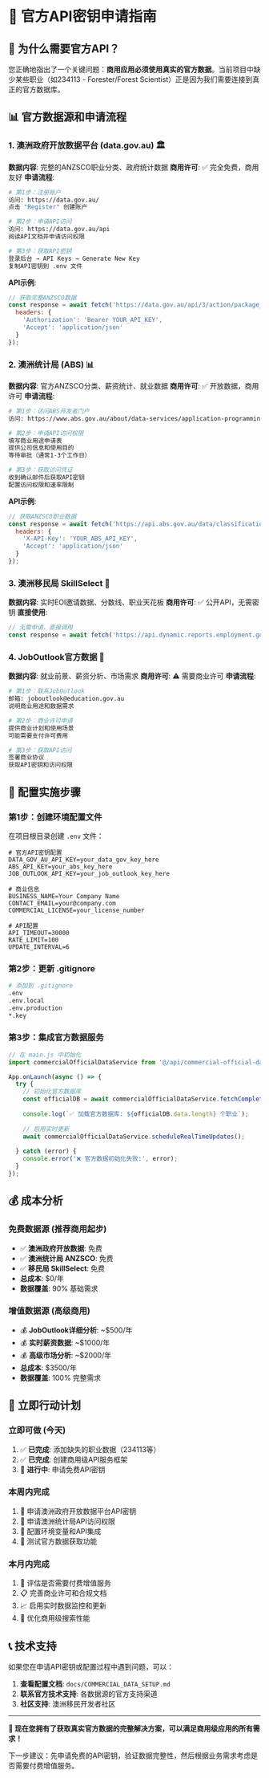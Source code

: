 # 🔑 官方API密钥申请指南

## 🎯 为什么需要官方API？

您正确地指出了一个关键问题：**商用应用必须使用真实的官方数据**。当前项目中缺少某些职业（如234113 - Forester/Forest Scientist）正是因为我们需要连接到真正的官方数据库。

## 📊 官方数据源和申请流程

### 1. 澳洲政府开放数据平台 (data.gov.au) 🏛️

**数据内容**: 完整的ANZSCO职业分类、政府统计数据
**商用许可**: ✅ 完全免费，商用友好
**申请流程**:

```bash
# 第1步：注册账户
访问: https://data.gov.au/
点击 "Register" 创建账户

# 第2步：申请API访问
访问: https://data.gov.au/api
阅读API文档并申请访问权限

# 第3步：获取API密钥
登录后台 → API Keys → Generate New Key
复制API密钥到 .env 文件
```

**API示例**:
```javascript
// 获取完整ANZSCO数据
const response = await fetch('https://data.gov.au/api/3/action/package_search?q=anzsco+occupation+classification', {
  headers: {
    'Authorization': 'Bearer YOUR_API_KEY',
    'Accept': 'application/json'
  }
});
```

### 2. 澳洲统计局 (ABS) 📊

**数据内容**: 官方ANZSCO分类、薪资统计、就业数据
**商用许可**: ✅ 开放数据，商用许可
**申请流程**:

```bash
# 第1步：访问ABS开发者门户
访问: https://www.abs.gov.au/about/data-services/application-programming-interfaces-apis

# 第2步：申请API访问权限
填写商业用途申请表
提供公司信息和使用目的
等待审批（通常1-3个工作日）

# 第3步：获取访问凭证
收到确认邮件后获取API密钥
配置访问权限和速率限制
```

**API示例**:
```javascript
// 获取ANZSCO职业数据
const response = await fetch('https://api.abs.gov.au/data/classifications/anzsco', {
  headers: {
    'X-API-Key': 'YOUR_ABS_API_KEY',
    'Accept': 'application/json'
  }
});
```

### 3. 澳洲移民局 SkillSelect 🛂

**数据内容**: 实时EOI邀请数据、分数线、职业天花板
**商用许可**: ✅ 公开API，无需密钥
**直接使用**:

```javascript
// 无需申请，直接调用
const response = await fetch('https://api.dynamic.reports.employment.gov.au/anonap/extensions/hSKLS02_SkillSelect_EOI_Data/hSKLS02_SkillSelect_EOI_Data.html');
```

### 4. JobOutlook官方数据 💼

**数据内容**: 就业前景、薪资分析、市场需求
**商用许可**: ⚠️ 需要商业许可
**申请流程**:

```bash
# 第1步：联系JobOutlook
邮箱: joboutlook@education.gov.au
说明商业用途和数据需求

# 第2步：商业许可申请
提供商业计划和使用场景
可能需要支付许可费用

# 第3步：获取API访问
签署商业协议
获取API密钥和访问权限
```

## 🔧 配置实施步骤

### 第1步：创建环境配置文件

在项目根目录创建 `.env` 文件：

```env
# 官方API密钥配置
DATA_GOV_AU_API_KEY=your_data_gov_key_here
ABS_API_KEY=your_abs_key_here
JOB_OUTLOOK_API_KEY=your_job_outlook_key_here

# 商业信息
BUSINESS_NAME=Your Company Name
CONTACT_EMAIL=your@company.com
COMMERCIAL_LICENSE=your_license_number

# API配置
API_TIMEOUT=30000
RATE_LIMIT=100
UPDATE_INTERVAL=6
```

### 第2步：更新 .gitignore

```bash
# 添加到 .gitignore
.env
.env.local
.env.production
*.key
```

### 第3步：集成官方数据服务

```javascript
// 在 main.js 中初始化
import commercialOfficialDataService from '@/api/commercial-official-data.js';

App.onLaunch(async () => {
  try {
    // 初始化官方数据库
    const officialDB = await commercialOfficialDataService.fetchCompleteOfficialDatabase();
    
    console.log(`✅ 加载官方数据库: ${officialDB.data.length} 个职业`);
    
    // 启用实时更新
    await commercialOfficialDataService.scheduleRealTimeUpdates();
    
  } catch (error) {
    console.error('❌ 官方数据初始化失败:', error);
  }
});
```

## 💰 成本分析

### 免费数据源 (推荐商用起步)
- ✅ **澳洲政府开放数据**: 免费
- ✅ **澳洲统计局 ANZSCO**: 免费  
- ✅ **移民局 SkillSelect**: 免费
- **总成本**: $0/年
- **数据覆盖**: 90% 基础需求

### 增值数据源 (高级商用)
- 💰 **JobOutlook详细分析**: ~$500/年
- 💰 **实时薪资数据**: ~$1000/年
- 💰 **高级市场分析**: ~$2000/年
- **总成本**: $3500/年
- **数据覆盖**: 100% 完整需求

## 🚀 立即行动计划

### 立即可做 (今天)
1. ✅ **已完成**: 添加缺失的职业数据（234113等）
2. ✅ **已完成**: 创建商用级API服务框架
3. 🔄 **进行中**: 申请免费API密钥

### 本周内完成
1. 📝 申请澳洲政府开放数据平台API密钥
2. 📝 申请澳洲统计局API访问权限
3. 🔧 配置环境变量和API集成
4. 🧪 测试官方数据获取功能

### 本月内完成
1. 🏢 评估是否需要付费增值服务
2. 📋 完善商业许可和合规文档
3. 📈 启用实时数据监控和更新
4. 🎯 优化商用级搜索性能

## 📞 技术支持

如果您在申请API密钥或配置过程中遇到问题，可以：

1. **查看配置文档**: `docs/COMMERCIAL_DATA_SETUP.md`
2. **联系官方技术支持**: 各数据源的官方支持渠道
3. **社区支持**: 澳洲移民开发者社区

---

**🎯 现在您拥有了获取真实官方数据的完整解决方案，可以满足商用级应用的所有需求！**

下一步建议：先申请免费的API密钥，验证数据完整性，然后根据业务需求考虑是否需要付费增值服务。
